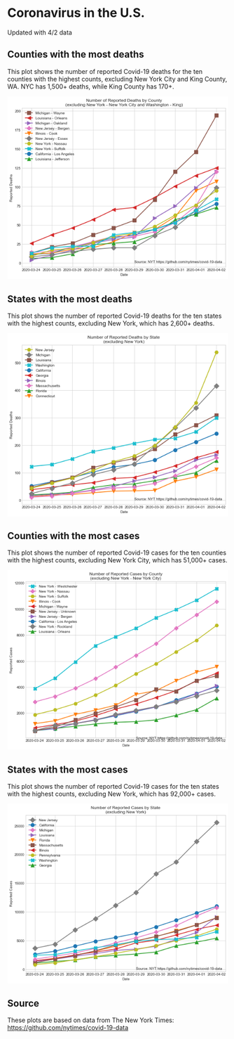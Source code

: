 # Coronavirus in the U.S.

Updated with 4/2 data

## Counties with the most deaths

This plot shows the number of reported Covid-19 deaths for the ten counties with the highest counts, excluding New York City and King County, WA. NYC has 1,500+ deaths, while King County has 170+. 

![county_deaths](plots/county_deaths.png)

## States with the most deaths

This plot shows the number of reported Covid-19 deaths for the ten states with the highest counts, excluding New York, which has 2,600+ deaths. 

![state_deaths](plots/state_deaths.png)

## Counties with the most cases

This plot shows the number of reported Covid-19 cases for the ten counties with the highest counts, excluding New York City, which has 51,000+ cases. 

![county_cases](plots/county_cases.png)

## States with the most cases

This plot shows the number of reported Covid-19 cases for the ten states with the highest counts, excluding New York, which has 92,000+ cases. 

![state_cases](plots/state_cases.png)

## Source

These plots are based on data from The New York Times: https://github.com/nytimes/covid-19-data
